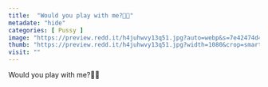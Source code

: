 ```yaml
---
title:  "Would you play with me?🥺🥰"
metadate: "hide"
categories: [ Pussy ]
image: "https://preview.redd.it/h4juhwvy13q51.jpg?auto=webp&s=7e42474d41f2872d5301387d865fe378ffe57579"
thumb: "https://preview.redd.it/h4juhwvy13q51.jpg?width=1080&crop=smart&auto=webp&s=37caf39ce78737297321575e71e77a8ebaa84473"
visit: ""
---
```

Would you play with me?🥺🥰

